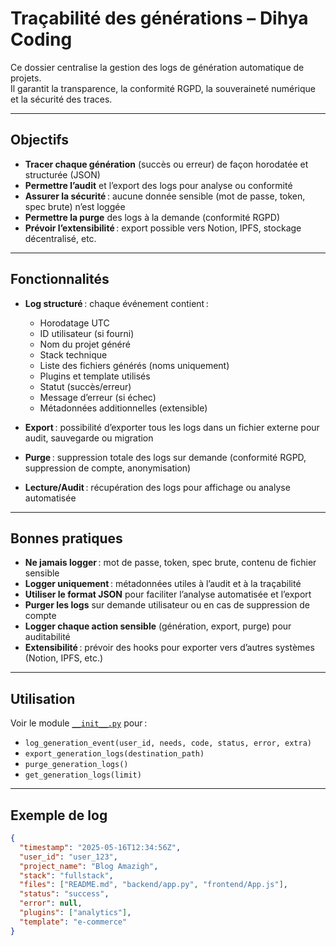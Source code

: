 # Traçabilité des générations – Dihya Coding

Ce dossier centralise la gestion des logs de génération automatique de projets.  
Il garantit la transparence, la conformité RGPD, la souveraineté numérique et la sécurité des traces.

---

## Objectifs

- **Tracer chaque génération** (succès ou erreur) de façon horodatée et structurée (JSON)
- **Permettre l’audit** et l’export des logs pour analyse ou conformité
- **Assurer la sécurité** : aucune donnée sensible (mot de passe, token, spec brute) n’est loggée
- **Permettre la purge** des logs à la demande (conformité RGPD)
- **Prévoir l’extensibilité** : export possible vers Notion, IPFS, stockage décentralisé, etc.

---

## Fonctionnalités

- **Log structuré** : chaque événement contient :
  - Horodatage UTC
  - ID utilisateur (si fourni)
  - Nom du projet généré
  - Stack technique
  - Liste des fichiers générés (noms uniquement)
  - Plugins et template utilisés
  - Statut (succès/erreur)
  - Message d’erreur (si échec)
  - Métadonnées additionnelles (extensible)

- **Export** : possibilité d’exporter tous les logs dans un fichier externe pour audit, sauvegarde ou migration

- **Purge** : suppression totale des logs sur demande (conformité RGPD, suppression de compte, anonymisation)

- **Lecture/Audit** : récupération des logs pour affichage ou analyse automatisée

---

## Bonnes pratiques

- **Ne jamais logger** : mot de passe, token, spec brute, contenu de fichier sensible
- **Logger uniquement** : métadonnées utiles à l’audit et à la traçabilité
- **Utiliser le format JSON** pour faciliter l’analyse automatisée et l’export
- **Purger les logs** sur demande utilisateur ou en cas de suppression de compte
- **Logger chaque action sensible** (génération, export, purge) pour auditabilité
- **Extensibilité** : prévoir des hooks pour exporter vers d’autres systèmes (Notion, IPFS, etc.)

---

## Utilisation

Voir le module [`__init__.py`](./__init__.py) pour :
- `log_generation_event(user_id, needs, code, status, error, extra)`
- `export_generation_logs(destination_path)`
- `purge_generation_logs()`
- `get_generation_logs(limit)`

---

## Exemple de log

```json
{
  "timestamp": "2025-05-16T12:34:56Z",
  "user_id": "user_123",
  "project_name": "Blog Amazigh",
  "stack": "fullstack",
  "files": ["README.md", "backend/app.py", "frontend/App.js"],
  "status": "success",
  "error": null,
  "plugins": ["analytics"],
  "template": "e-commerce"
}